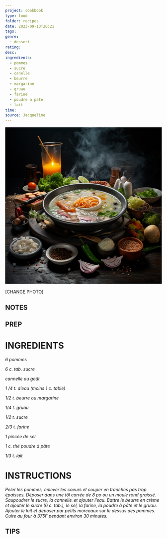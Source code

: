 ```yaml
---
project: cookbook
type: food
folder: recipes
date: 2023-09-13T20:21
tags: 
genre:
  - dessert
rating: 
desc: 
ingredients:
  - pommes
  - sucre
  - canelle
  - beurre
  - margarine
  - gruau
  - farine
  - poudre a pate
  - lait
time: 
source: Jacqueline
---
```


![IMAGE](_default.png)


[CHANGE PHOTO]


## NOTES




## PREP


# INGREDIENTS

_6 pommes_

_6 c. tab. sucre_

_cannelle au goût_

_1 /4 t. d’eau (moins 1 c. table)_

_1/2 t. beurre ou margarine_

_1/4 t. gruau_

_1/2 t. sucre_

_2/3 t. farine_

_1 pincée de sel_

_1 c. thé poudre à pâte_

_1/3 t. lait_



# INSTRUCTIONS

_Peler les pommes, enlever les coeurs et couper_
_en tranches pas trop épaisses. Déposer dans_
_une tôl carrée de 8 po ou un moule rond graissé._
_Saupoudrer le sucre, la cannelle_et ajouter_
_l’eau. Battre le beurre en crème et ajouter le_
_sucre (6 c. tab.), le sel, la farine, la poudre_
_à pâte et le gruau. Ajouter le lait et déposer_
_par petits morceaux sur le dessus des pommes._
_Cuire au four à 375F pendant environ 30_
_minutes._

## TIPS



